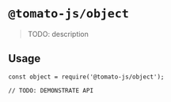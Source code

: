 # `@tomato-js/object`

> TODO: description

## Usage

```
const object = require('@tomato-js/object');

// TODO: DEMONSTRATE API
```
